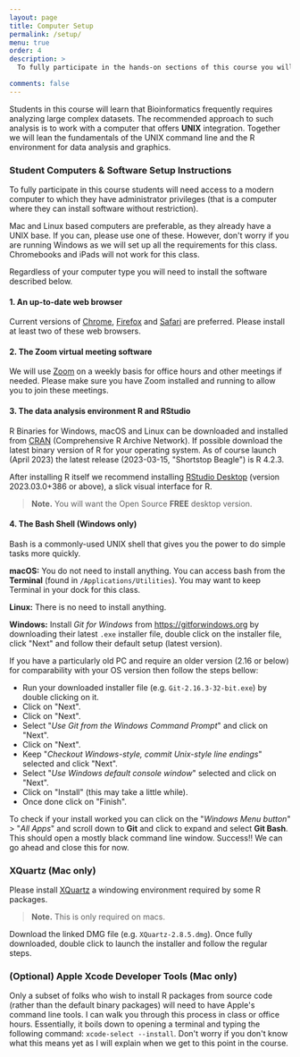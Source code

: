 ```yaml
---
layout: page
title: Computer Setup 
permalink: /setup/
menu: true
order: 4
description: > 
  To fully participate in the hands-on sections of this course you will need access to the software described below on your **own laptop**. Note that you may need Administrator privileges/permissions to install some of these.

comments: false
---
```


Students in this course will learn that Bioinformatics frequently requires analyzing large complex datasets. The recommended approach to such analysis is to work with a computer that offers **UNIX** integration. Together we will lean the fundamentals of the UNIX command line and the R environment for data analysis and graphics.


### Student Computers & Software Setup Instructions
To fully participate in this course students will need access to a modern computer to which they have administrator privileges (that is a computer where they can install software without restriction).  

Mac and Linux based computers are preferable, as they already have a UNIX base. If you can, please use one of these. However, don't worry if you are running Windows as we will set up all the requirements for this class. Chromebooks and iPads will not work for this class.

Regardless of your computer type you will need to install the software described below.

#### 1. An up-to-date **web browser** 
Current versions of [Chrome](https://www.google.com/chrome/), [Firefox](http://www.mozilla.org/firefox/) and [Safari](Safari) are preferred. Please install at least two of these web browsers.

#### 2. The Zoom virtual meeting software  
We will use [Zoom](https://ucsd.zoom.us) on a weekly basis for office hours and other meetings if needed. Please make sure you have Zoom installed and running to allow you to join these meetings.

#### 3. The data analysis environment **R** and **RStudio**
R Binaries for Windows, macOS and Linux can be downloaded and installed from [CRAN](http://cran.r-project.org/index.html) (Comprehensive R Archive Network). If possible download the latest binary version of R for your operating system. As of course launch (April 2023) the latest release (2023-03-15, "Shortstop Beagle") is R 4.2.3.

After installing R itself we recommend installing [RStudio Desktop](https://posit.co/download/rstudio-desktop/#download) (version 2023.03.0+386 or above), a slick visual interface for R.
> **Note.** You will want the Open Source **FREE** desktop version.

#### 4. The Bash Shell (Windows only)
Bash is a commonly-used UNIX shell that gives you the power to do simple tasks more quickly.

**macOS:** You do not need to install anything. You can access bash from the **Terminal** (found in `/Applications/Utilities`). You may want to keep Terminal in your dock for this class.

**Linux:** There is no need to install anything.

**Windows:** Install *Git for Windows* from <https://gitforwindows.org> by downloading their latest `.exe` installer file, double click on the installer file, click "Next" and follow their default setup (latest version).

If you have a particularly old PC and require an older version (2.16 or below) for comparability with your OS version then follow the steps bellow:
- Run your downloaded installer file (e.g. `Git-2.16.3-32-bit.exe`) by double clicking on it.
- Click on "Next".
- Click on "Next".
- Select "*Use Git from the Windows Command Prompt*" and click on "Next".
- Click on "Next".
- Keep "*Checkout Windows-style, commit Unix-style line endings*" selected and click "Next".
- Select "*Use Windows default console window*" selected and click on "Next".
- Click on "Install" (this may take a little while).
- Once done click on "Finish".

To check if your install worked you can click on the "*Windows Menu button*" > "*All Apps*" and scroll down to **Git** and click to expand and select **Git Bash**. This should open a mostly black command line window. Success!! We can go ahead and close this for now.    

### XQuartz (Mac only)
Please install [XQuartz](https://www.xquartz.org) a windowing environment required by some R packages.
> **Note.** This is only required on macs.

Download the linked DMG file (e.g. `XQuartz-2.8.5.dmg`). Once fully downloaded, double click to launch the installer and follow the regular steps.


### (Optional) Apple Xcode Developer Tools (Mac only)
Only a subset of folks who wish to install R packages from source code (rather than the default binary packages) will need to have Apple's command line tools. I can walk you through this process in class or office hours. Essentially, it boils down to opening a terminal and typing the following command: `xcode-select --install`. Don't worry if you don't know what this means yet as I will explain when we get to this point in the course. 



<!-- 
### Text Editor
When you're writing code, it's nice to have a text editor that is optimized for writing code, with features like automatic color-coding of key words. The default text editor on Mac OS X and Linux is usually set to Vim, which is not famous for being intuitive. if you accidentally find yourself stuck in it, try typing the **escape key**, followed by **:q!** (colon, lower-case 'q', exclamation mark), then hitting Return to return to the shell. Nano is a basic editor and the default that we will use during this course. 


**Mac OS X:** nano should be pre-installed.

**Linux:** nano should be pre-installed.

**Windows:** Nano can be installed as a plugin to mobaxterm (see above). First start mobaxterm and then in the mobaxterm terminal type: `mobapt` Pressing Return will bring up a panel listing available additions. Please select **nano** by clicking on its entry and then the “Install/Update” button.
 --> 

<!-- ### (Optional) Using Jetstream

Jetstream is a cloud-based on-demand virtual machine system funded by the National Science Foundation. It will provide us with UNIX based computers (what we call “virtual machine instances”) that look and feel just like a regular Linux workstation but with thousands of times the computing power!  

We will cover configuring and connecting to Jetstream in class. You can also find detailed *step-by-step* instructions for:

 - [Starting a Jetstream Computer Instance]({{ site.baseurl }}/jetstream/boot/),
 - [Logging in to jetstream from your local terminal]({{ site.baseurl }}/jetstream/login/),
 - [Adding password to a Jetstream instance]({{ site.baseurl }}/jetstream/ssh_changepassword/). 

We will cover all of these together in class.   -->

<!--- Still to complete...
### Why this class

### The semi-flipped classroom
-->

